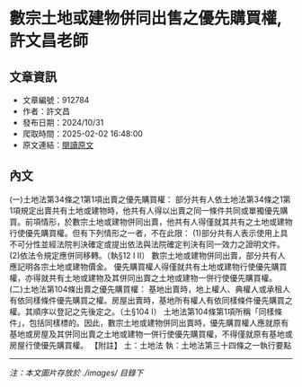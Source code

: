 # 數宗土地或建物併同出售之優先購買權,許文昌老師

## 文章資訊
- 文章編號：912784
- 作者：許文昌
- 發布日期：2024/10/31
- 爬取時間：2025-02-02 16:48:00
- 原文連結：[閱讀原文](https://real-estate.get.com.tw/Columns/detail.aspx?no=912784)

## 內文
(一)土地法第34條之1第1項出賣之優先購買權：
部分共有人依土地法第34條之1第1項規定出賣共有土地或建物時，他共有人得以出賣之同一條件共同或單獨優先購買。前項情形，於數宗土地或建物併同出賣，他共有人得僅就其共有之土地或建物行使優先購買權。但有下列情形之一者，不在此限：
(1)部分共有人表示使用上具不可分性並經法院判決確定或提出依法與法院確定判決有同一效力之證明文件。
(2)依法令規定應併同移轉。（執§12 I II）
數宗土地或建物併同出賣，部分共有人應記明各宗土地或建物價金。
優先購買權人得僅就共有土地或建物行使優先購買權，亦得就共有土地或建物及其併同出賣之土地或建物一併行使優先購買權。
(二)土地法第104條出賣之優先購買權：
基地出賣時，地上權人、典權人或承租人有依同樣條件優先購買之權。房屋出賣時，基地所有權人有依同樣條件優先購買之權。其順序以登記之先後定之。（土§104 I）
土地法第104條第1項所稱「同樣條件」，包括同樣標的。因此，數宗土地或建物併同出賣時，優先購買權人應就原有基地或房屋及其併同出賣之土地或建物一併行使優先購買權，不得僅就原有基地或房屋行使優先購買權。
【附註】
土：土地法
執：土地法第三十四條之一執行要點

---
*注：本文圖片存放於 ./images/ 目錄下*
